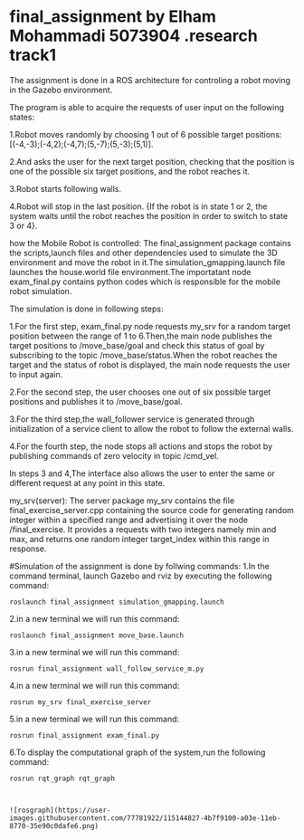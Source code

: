 # final_assignment by Elham Mohammadi 5073904 .research track1
The assignment is done in a ROS architecture for controling a  robot moving in the Gazebo environment.

The program is able to acquire the requests of user input on the following states:

1.Robot moves randomly by choosing 1 out of 6 possible target positions: [(-4,-3);(-4,2);(-4,7);(5,-7);(5,-3);(5,1)].

2.And asks the user for the next target position, checking that the position is one of the possible six target positions, and the robot reaches it.

3.Robot starts following  walls.

4.Robot will stop in the last position. {If the robot is in state 1 or 2, the system waits until the robot reaches the position in order to switch to state 3 or 4}.

how the Mobile Robot is controlled:
The final_assignment package contains the scripts,launch files and other dependencies used to simulate the 3D environment and move the robot in it.The simulation_gmapping.launch file launches the house.world file environment.The importatant node exam_final.py contains python codes which is responsible for the mobile robot simulation.

The simulation is done in following steps:

1.For the first step, exam_final.py node requests my_srv for a random target position between the range of 1 to 6.Then,the main node publishes the target positions to /move_base/goal and check this status of goal by subscribing to the topic /move_base/status.When the robot reaches the target and the status of robot is displayed, the main node requests the user to input again.

2.For the second step, the user chooses one out of six possible target positions and publishes it to /move_base/goal.

3.For the third step,the wall_follower service is generated through initialization of a service client to allow the robot to follow the external walls.

4.For the fourth step, the node stops all actions and stops the robot by publishing commands of zero velocity in topic /cmd_vel.

In steps 3 and 4,The interface also allows the user to enter the same or different request at any point in this state.

my_srv(server):
The server package my_srv contains the file final_exercise_server.cpp  containing the source code for generating random integer within a specified range and advertising it over the node /final_exercise. It provides a requests with two integers namely min and max, and returns one random integer target_index within this range in response.

#Simulation of the assignment is done by follwing commands:
1.In the command terminal, launch Gazebo and rviz by executing the following command:

    roslaunch final_assignment simulation_gmapping.launch
2.in a new terminal we will run this command:

    roslaunch final_assignment move_base.launch
3.in a new terminal we will run this command:

    rosrun final_assignment wall_follow_service_m.py
4.in a new terminal we will run this command:

    rosrun my_srv final_exercise_server
5.in a new terminal we will run this command:

    rosrun final_assignment exam_final.py
6.To display the computational graph of the system,run the following command:

    rosrun rqt_graph rqt_graph
    
    
    
    ![rosgraph](https://user-images.githubusercontent.com/77781922/115144827-4b7f9100-a03e-11eb-8770-35e90c0dafe6.png)

